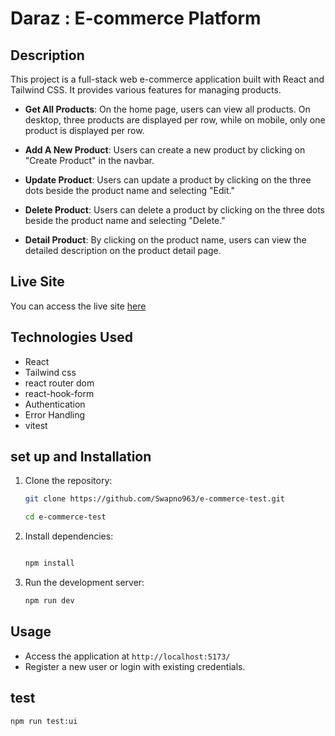 # Daraz : E-commerce Platform

## Description

This project is a full-stack web e-commerce application built with React and Tailwind CSS. It provides various features for managing products.

- **Get All Products**: On the home page, users can view all products. On desktop, three products are displayed per row, while on mobile, only one product is displayed per row.
- **Add A New Product**: Users can create a new product by clicking on "Create Product" in the navbar.

- **Update Product**: Users can update a product by clicking on the three dots beside the product name and selecting "Edit."

- **Delete Product**: Users can delete a product by clicking on the three dots beside the product name and selecting "Delete."

- **Detail Product**: By clicking on the product name, users can view the detailed description on the product detail page.

## Live Site

You can access the live site [here](https://e-commerce-test-two.vercel.app/)

## Technologies Used

- React
- Tailwind css
- react router dom
- react-hook-form
- Authentication
- Error Handling
- vitest

## set up and Installation

1. Clone the repository:

   ```sh
   git clone https://github.com/Swapno963/e-commerce-test.git

   cd e-commerce-test
   ```

2. Install dependencies:

   ```sh

   npm install
   ```

3. Run the development server:
   ```sh
   npm run dev
   ```

## Usage

- Access the application at `http://localhost:5173/`
- Register a new user or login with existing credentials.

## test

```sh
npm run test:ui
```
